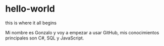 # hello-world
this is where it all begins

Mi nombre es Gonzalo y voy a empezar a usar GitHub, mis conocimientos principales son C#, SQL y JavaScript. 
